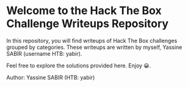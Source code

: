 <!DOCTYPE html>
<html lang="en">
<head>
  <meta charset="UTF-8">
  <meta name="viewport" content="width=device-width, initial-scale=1.0">
  <title>Hack The Box Challenges Writeups</title>
</head>
<body>
  <h1>Welcome to the Hack The Box Challenge Writeups Repository</h1>
  <p>In this repository, you will find writeups of Hack The Box challenges grouped by categories. These writeups are written by myself, Yassine SABIR (username HTB: yabir).</p>
  <p>Feel free to explore the solutions provided here. Enjoy &#128512;.</p>
  <footer>
    <p>Author: Yassine SABIR (HTB: yabir)</p>
  </footer>
</body>
</html>
